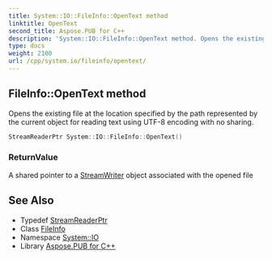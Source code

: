 ```yaml
---
title: System::IO::FileInfo::OpenText method
linktitle: OpenText
second_title: Aspose.PUB for C++
description: 'System::IO::FileInfo::OpenText method. Opens the existing file at the location specified by the path represented by the current object for reading text using UTF-8 encoding with no sharing in C++.'
type: docs
weight: 2100
url: /cpp/system.io/fileinfo/opentext/
---
```

## FileInfo::OpenText method


Opens the existing file at the location specified by the path represented by the current object for reading text using UTF-8 encoding with no sharing.

```cpp
StreamReaderPtr System::IO::FileInfo::OpenText()
```


### ReturnValue

A shared pointer to a [StreamWriter](../../streamwriter/) object associated with the opened file

## See Also

* Typedef [StreamReaderPtr](../../../system/streamreaderptr/)
* Class [FileInfo](../)
* Namespace [System::IO](../../)
* Library [Aspose.PUB for C++](../../../)
